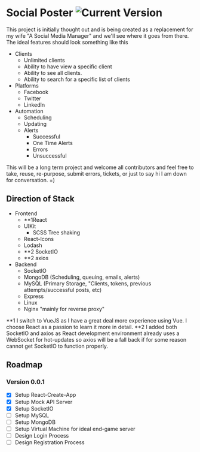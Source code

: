 # Social Poster ![Current Version](https://img.shields.io/badge/Social%20Post_v0.0.1-blueviolet)
This project is initially thought out and is being created as a replacement for my wife "A Social Media Manager" and we'll see where it goes from there.  The ideal features should look something like this
* Clients
	* Unlimited clients
	* Ability to have view a specific client
	* Ability to see all clients.
	* Ability to search for a specific list of clients
* Platforms
	* Facebook
	* Twitter
	* LinkedIn
* Automation
	* Scheduling
	* Updating
	* Alerts
		* Successful
		* One Time Alerts
		* Errors
		* Unsuccessful

This will be a long term project and welcome all contributors and feel free to take, reuse, re-purpose, submit errors, tickets, or just to say hi I am down for conversation.  =)
  
## Direction of Stack
* Frontend
	* **1React
	* UIKit
		* SCSS Tree shaking
	* React-Icons
	* Lodash
	* **2 SocketIO
	* **2 axios
* Backend
	* SocketIO
	* MongoDB (Scheduling, queuing, emails, alerts)
	* MySQL (Primary Storage, "Clients, tokens, previous attempts/successful posts, etc)
	* Express
	* Linux
	* Nginx "mainly for reverse proxy"
  
 **1 I switch to VueJS as I have a great deal more experience using Vue.  I choose React as a passion to learn it more in detail.
 **2 I added both SocketIO and axios as React development environment already uses a WebSocket for hot-updates so axios will be a fall back if for some reason cannot get SocketIO to function properly.
 
 ## Roadmap 
 ### Version 0.0.1
 * [x] Setup React-Create-App
 * [x] Setup Mock API Server
 * [x] Setup SocketIO
 * [ ] Setup MySQL
 * [ ] Setup MongoDB
 * [ ] Setup Virtual Machine for ideal end-game server
 * [ ] Design Login Process
 * [ ] Design Registration Process
